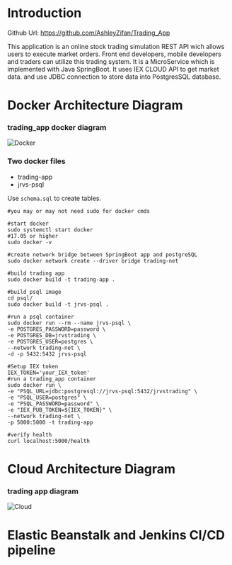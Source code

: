 # Introduction

Github Url: https://github.com/AshleyZifan/Trading_App

This application is an online stock trading simulation REST API wich allows users to execute market orders. Front end developers, mobile developers and traders can utilize this trading system. It is a MicroService which is implemented with Java SpringBoot. It uses IEX CLOUD API to get market data. and use JDBC connection to store data into PostgresSQL database.

# Docker Architecture Diagram

### trading_app docker diagram 

![Docker](C:\Bluespanda\Repositories\Cloud\Docker.jpg)

### Two docker files

- trading-app 
- jrvs-psql

Use `schema.sql` to create tables.

```
#you may or may not need sudo for docker cmds

#start docker
sudo systemctl start docker
#17.05 or higher
sudo docker -v

#create network bridge between SpringBoot app and postgreSQL
sudo docker network create --driver bridge trading-net

#build trading app
sudo docker build -t trading-app .

#build psql image
cd psql/
sudo docker build -t jrvs-psql .

#run a psql container
sudo docker run --rm --name jrvs-psql \
-e POSTGRES_PASSWORD=password \
-e POSTGRES_DB=jrvstrading \
-e POSTGRES_USER=postgres \
--network trading-net \
-d -p 5432:5432 jrvs-psql

#Setup IEX token
IEX_TOKEN='your_IEX_token'
#run a trading_app container
sudo docker run \
-e "PSQL_URL=jdbc:postgresql://jrvs-psql:5432/jrvstrading" \
-e "PSQL_USER=postgres" \
-e "PSQL_PASSWORD=password" \
-e "IEX_PUB_TOKEN=${IEX_TOKEN}" \
--network trading-net \
-p 5000:5000 -t trading-app

#verify health
curl localhost:5000/health
```

# Cloud Architecture Diagram

### trading app diagram  

![Cloud](C:\Bluespanda\Repositories\Cloud\Cloud.jpg)

# Elastic Beanstalk and Jenkins CI/CD pipeline



